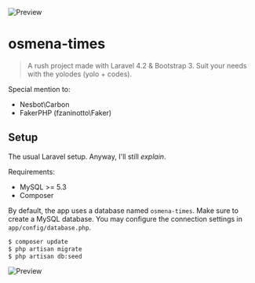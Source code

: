 ![Preview](http://i.imgur.com/Sa2ap4h.png)

# osmena-times

> A rush project made with Laravel 4.2 & Bootstrap 3. Suit your needs with the yolodes (yolo + codes).

Special mention to:

- Nesbot\Carbon
- FakerPHP (fzaninotto\Faker)

## Setup

The usual Laravel setup. Anyway, I'll still *explain*.

Requirements:

- MySQL >= 5.3
- Composer

By default, the app uses a database named ```osmena-times```. Make sure to create a MySQL database. You may configure the connection settings in ```app/config/database.php```.

```bash
$ composer update
$ php artisan migrate
$ php artisan db:seed
```

![Preview](http://imgur.com/pcIwMvs.png)
